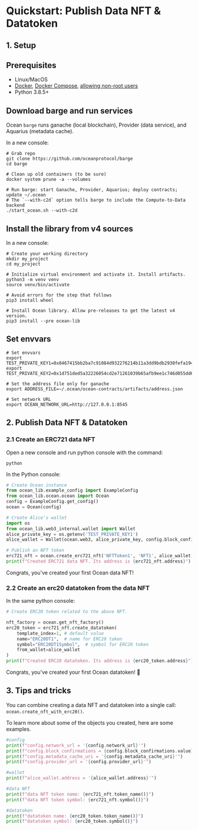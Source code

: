 <!--
Copyright 2022 Ocean Protocol Foundation
SPDX-License-Identifier: Apache-2.0
-->

# Quickstart: Publish Data NFT & Datatoken

## 1. Setup
## Prerequisites

-   Linux/MacOS
-   [Docker](https://docs.docker.com/engine/install/), [Docker Compose](https://docs.docker.com/compose/install/), [allowing non-root users](https://www.thegeekdiary.com/run-docker-as-a-non-root-user/)
-   Python 3.8.5+

## Download barge and run services

Ocean `barge` runs ganache (local blockchain), Provider (data service), and Aquarius (metadata cache).

In a new console:

```console
# Grab repo
git clone https://github.com/oceanprotocol/barge
cd barge

# Clean up old containers (to be sure)
docker system prune -a --volumes

# Run barge: start Ganache, Provider, Aquarius; deploy contracts; update ~/.ocean
# The `--with-c2d` option tells barge to include the Compute-to-Data backend
./start_ocean.sh --with-c2d
```

## Install the library from v4 sources

In a new console:

```console
# Create your working directory
mkdir my_project
cd my_project

# Initialize virtual environment and activate it. Install artifacts.
python3 -m venv venv
source venv/bin/activate

# Avoid errors for the step that follows
pip3 install wheel

# Install Ocean library. Allow pre-releases to get the latest v4 version.
pip3 install --pre ocean-lib
```

## Set envvars
```console
# Set envvars
export TEST_PRIVATE_KEY1=0x8467415bb2ba7c91084d932276214b11a3dd9bdb2930fefa194b666dd8020b99
export TEST_PRIVATE_KEY2=0x1d751ded5a32226054cd2e71261039b65afb9ee1c746d055dd699b1150a5befc

# Set the address file only for ganache
export ADDRESS_FILE=~/.ocean/ocean-contracts/artifacts/address.json

# Set network URL
export OCEAN_NETWORK_URL=http://127.0.0.1:8545
```

## 2. Publish Data NFT & Datatoken

### 2.1 Create an ERC721 data NFT

Open a new console and run python console with the command:
```console
python
```

In the Python console:

```python
# Create Ocean instance
from ocean_lib.example_config import ExampleConfig
from ocean_lib.ocean.ocean import Ocean
config = ExampleConfig.get_config()
ocean = Ocean(config)

# Create Alice's wallet
import os
from ocean_lib.web3_internal.wallet import Wallet
alice_private_key = os.getenv('TEST_PRIVATE_KEY1')
alice_wallet = Wallet(ocean.web3, alice_private_key, config.block_confirmations, config.transaction_timeout)

# Publish an NFT token
erc721_nft = ocean.create_erc721_nft('NFTToken1', 'NFT1', alice_wallet)
print(f"Created ERC721 data NFT. Its address is {erc721_nft.address}")
```

Congrats, you've created your first Ocean data NFT!

### 2.2 Create an erc20 datatoken from the data NFT

In the same python console:
```python
# Create ERC20 token related to the above NFT.

nft_factory = ocean.get_nft_factory()
erc20_token = erc721_nft.create_datatoken(
    template_index=1, # default value
    name="ERC20DT1",  # name for ERC20 token
    symbol="ERC20DT1Symbol",  # symbol for ERC20 token
    from_wallet=alice_wallet
)
print(f"Created ERC20 datatoken. Its address is {erc20_token.address}")
```

Congrats, you've created your first Ocean datatoken! 🐋

## 3. Tips and tricks

You can combine creating a data NFT and datatoken into a single call: `ocean.create_nft_with_erc20()`.

To learn more about some of the objects you created, here are some examples.
```python
#config
print(f"config.network_url = '{config.network_url}'")
print(f"config.block_confirmations = {config.block_confirmations.value}")
print(f"config.metadata_cache_uri = '{config.metadata_cache_uri}'")
print(f"config.provider_url = '{config.provider_url}'")

#wallet
print(f"alice_wallet.address = '{alice_wallet.address}'")

#data NFT
print(f"data NFT token name: {erc721_nft.token_name()}")
print(f"data NFT token symbol: {erc721_nft.symbol()}")

#datatoken
print(f"datatoken name: {erc20_token.token_name()}")
print(f"datatoken symbol: {erc20_token.symbol()}")
```
